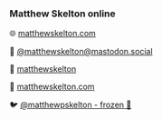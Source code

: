 ### Matthew Skelton online

<p>🌐 <a href="https://matthewskelton.com/" rel="me">matthewskelton.com</a></p>
<p>🐘 <a href="https://mastodon.social/@matthewskelton" rel="me">@matthewskelton<wbr/>@mastodon.social</a></p>
<p>🔗 <a href="https://www.linkedin.com/in/matthewskelton/" rel="me">matthewskelton</a></p>
<p>🦋 <a href="https://bsky.app/profile/matthewskelton.com" rel="me">matthewskelton.com</a></p>
<p>🐦 <a href="https://twitter.com/matthewpskelton" rel="me">@matthewpskelton - frozen 🥶</a></p>

<!--
**matthewskelton/matthewskelton** is a ✨ _special_ ✨ repository because its `README.md` (this file) appears on your GitHub profile.

Here are some ideas to get you started:

- 🔭 I’m currently working on ...
- 🌱 I’m currently learning ...
- 👯 I’m looking to collaborate on ...
- 🤔 I’m looking for help with ...
- 💬 Ask me about ...
- 📫 How to reach me: ...
- 😄 Pronouns: ...
- ⚡ Fun fact: ...
-->
